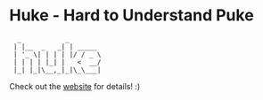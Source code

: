 # Huke - **H**ard to **U**nderstand Pu**ke**

```
  _           _        
 | |__  _   _| | _____ 
 | '_ \| | | | |/ / _ \
 | | | | |_| |   <  __/
 |_| |_|\__,_|_|\_\___|
```

Check out the [website](https://beakr.github.com/huke) for details! :)
